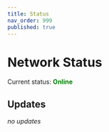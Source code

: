 ```yaml
---
title: Status
nav_order: 999
published: true
---
```


# Network Status

Current status: <span style="color:green; font-weight:bold">Online</span>

## Updates

_no updates_
